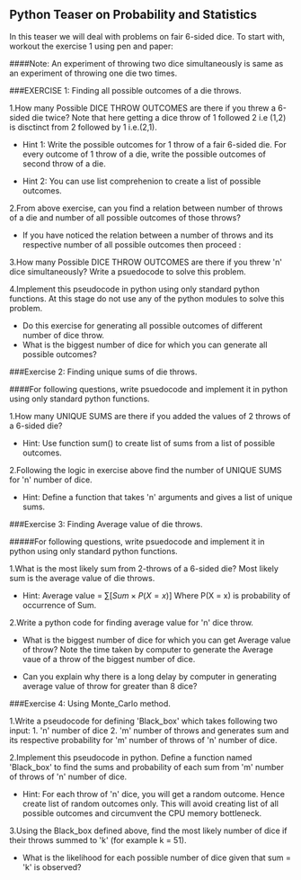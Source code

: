 
## Python Teaser on Probability and Statistics 

In this teaser we will deal with problems on fair 6-sided dice. To start with, workout the exercise 1 using pen and paper:

####Note: An experiment of throwing two dice simultaneously is same as an experiment of throwing one die two times.

###EXERCISE 1: Finding all possible outcomes of a die throws.

1.How many Possible DICE THROW OUTCOMES are there if you threw a 6-sided die twice? Note that here getting a dice throw of 1 followed 2 i.e (1,2) is disctinct from 2 followed by 1 i.e.(2,1).

* Hint 1: Write the possible outcomes for 1 throw of a fair 6-sided die. For every outcome of 1 throw of a die, write the possible outcomes of second throw of a die.

* Hint 2: You can use list comprehenion to create a list of possible outcomes.

2.From above exercise, can you find a relation between number of throws of a die and number of all possible outcomes of those throws?

* If you have noticed the relation between a number of throws and its respective number of all possible outcomes then proceed :

3.How many Possible DICE THROW OUTCOMES are there if you threw 'n' dice simultaneously? Write a psuedocode to solve this problem.


4.Implement this pseudocode in python using only standard python functions. At this stage do not use any of the python modules to solve this problem. 

* Do this exercise for generating all possible outcomes of different number of dice throw. 
* What is the biggest number of dice for which you can generate all possible outcomes?

###Exercise 2: Finding unique sums of die throws.

####For following questions, write psuedocode and implement it in python using only standard python functions. 

1.How many UNIQUE SUMS are there if you added the values of 2 throws of a 6-sided die?

* Hint: Use function sum() to create list of sums from a list of possible outcomes.

2.Following the logic in exercise above find the number of UNIQUE SUMS for 'n' number of dice.

* Hint: Define a function that takes 'n' arguments and gives a list of unique sums.

###Exercise 3: Finding Average value of die throws.


#####For following questions, write psuedocode and implement it in python using only standard python functions. 

1.What is the most likely sum from 2-throws of a 6-sided die? Most likely sum is the average value of die throws.

* Hint: Average value = $\sum [Sum \times P(X = x)]$
        Where P(X = x) is probability of occurrence of Sum.

2.Write a python code for finding average value for 'n' dice throw.

* What is the biggest number of dice for which you can get Average value of throw? Note the time taken by computer to generate the Average vaue of a throw of the biggest number of dice.

* Can you explain why there is a long delay by computer in generating average value of throw for greater than 8 dice? 

###Exercise 4: Using Monte_Carlo method.

1.Write a pseudocode for defining 'Black_box' which takes following two input:
    1. 'n' number of dice
    2. 'm' number of throws
and generates sum and its respective probability for 'm' number of throws of 'n' number of dice.
    
2.Implement this pseudocode in python. Define a function named  'Black_box' to find the sums and probability of each sum from 'm' number of throws of 'n' number of dice.

* Hint: For each throw of 'n' dice, you will get a random outcome. Hence create list of random outcomes only. This will avoid creating list of all possible outcomes and circumvent the CPU memory bottleneck.

3.Using the Black_box defined above, find the most likely number of dice if their throws summed to 'k' (for example k = 51). 

* What is the likelihood for each possible number of dice given that sum = 'k' is observed? 


